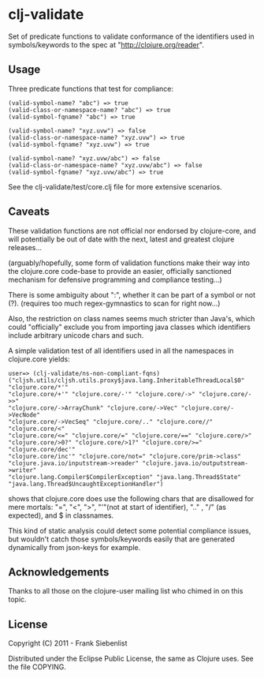 # clj-validate

Set of predicate functions to validate conformance of the identifiers used in symbols/keywords to the spec at "http://clojure.org/reader".

## Usage

Three predicate functions that test for compliance:

	(valid-symbol-name? "abc") => true
	(valid-class-or-namespace-name? "abc") => true
	(valid-symbol-fqname? "abc") => true

	(valid-symbol-name? "xyz.uvw") => false
	(valid-class-or-namespace-name? "xyz.uvw") => true
	(valid-symbol-fqname? "xyz.uvw") => true

	(valid-symbol-name? "xyz.uvw/abc") => false
	(valid-class-or-namespace-name? "xyz.uvw/abc") => false
	(valid-symbol-fqname? "xyz.uvw/abc") => true

See the clj-validate/test/core.clj file for more extensive scenarios.

## Caveats

These validation functions are not official nor endorsed by clojure-core, and will potentially be out of date with the next, latest and greatest clojure releases...

(arguably/hopefully, some form of validation functions make their way into the clojure.core code-base to provide an easier, officially sanctioned mechanism for defensive programming and compliance testing...)

There is some ambiguity about ":", whether it can be part of a symbol or not (?). (requires too much regex-gymnastics to scan for right now...)

Also, the restriction on class names seems much stricter than Java's, which could "officially" exclude you from importing java classes which identifiers include arbitrary unicode chars and such. 

A simple validation test of all identifiers used in all the namespaces in clojure.core yields:

	user=> (clj-validate/ns-non-compliant-fqns)
	("cljsh.utils/cljsh.utils.proxy$java.lang.InheritableThreadLocal$0" "clojure.core/*'" 
	"clojure.core/+'" "clojure.core/-'" "clojure.core/->" "clojure.core/->>" 
	"clojure.core/->ArrayChunk" "clojure.core/->Vec" "clojure.core/->VecNode" 
	"clojure.core/->VecSeq" "clojure.core/.." "clojure.core//" "clojure.core/<"
	"clojure.core/<=" "clojure.core/=" "clojure.core/==" "clojure.core/>" 
	"clojure.core/>0?" "clojure.core/>1?" "clojure.core/>=" "clojure.core/dec'"
	"clojure.core/inc'" "clojure.core/not=" "clojure.core/prim->class" 
	"clojure.java.io/inputstream->reader" "clojure.java.io/outputstream->writer" 
	"clojure.lang.Compiler$CompilerException" "java.lang.Thread$State" 
	"java.lang.Thread$UncaughtExceptionHandler")
	
shows that clojure.core does use the following chars that are disallowed for mere mortals: "=", "<", ">", "'"(not at start of identifier), ".." , "/" (as expected), and $ in classnames.

This kind of static analysis could detect some potential compliance issues, but wouldn't catch those symbols/keywords easily that are generated dynamically from json-keys for example.


## Acknowledgements

Thanks to all those on the clojure-user mailing list who chimed in on this topic.

## License

Copyright (C) 2011 - Frank Siebenlist

Distributed under the Eclipse Public License, the same as Clojure
uses. See the file COPYING.
